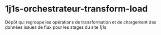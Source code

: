 # 1j1s-orchestrateur-transform-load
Dépôt qui regroupe les opérations de transformation et de chargement des données issues de flux pour les stages du site 1j1s
